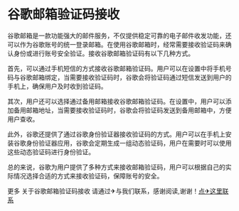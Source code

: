 # 谷歌邮箱验证码接收

谷歌邮箱是一款功能强大的邮件服务，不仅提供稳定可靠的电子邮件收发功能，还可以作为谷歌账号的统一登录邮箱。在使用谷歌邮箱时，经常需要接收验证码来确认身份或进行账号安全验证。接收谷歌邮箱验证码有以下几种方式。

首先，可以通过手机短信的方式接收谷歌邮箱验证码。用户可以在设置中将手机号码与谷歌邮箱绑定，当需要接收验证码时，谷歌会将验证码通过短信发送到用户的手机上，确保用户及时收到验证码。

其次，用户还可以选择通过备用邮箱接收谷歌邮箱验证码。在设置中，用户可以添加备用邮箱地址，当需要接收验证码时，谷歌会将验证码发送到备用邮箱中，方便用户查收。

此外，谷歌还提供了通过谷歌身份验证器接收验证码的方式。用户可以在手机上安装谷歌身份验证器应用，谷歌会定期生成一组动态验证码，用户在需要时可以使用这些动态验证码进行身份验证。

总的来说，谷歌为用户提供了多种方式来接收邮箱验证码，用户可以根据自己的实际情况选择合适的方式来接收验证码，保障账号的安全。

更多 关于谷歌邮箱验证码接收 请通过✈与我们联系，感谢阅读,谢谢！[点✈这里联系](https://www.k02.cc)
